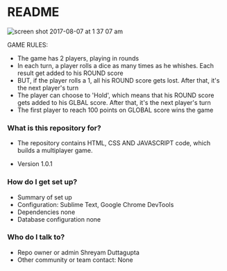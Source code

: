 # README #

![screen shot 2017-08-07 at 1 37 07 am](https://user-images.githubusercontent.com/26554257/29013421-049e63f2-7b11-11e7-9b72-8c5ec1fb5ca1.png)


GAME RULES:
- The game has 2 players, playing in rounds
- In each turn, a player rolls a dice as many times as he whishes. Each result get added to his ROUND score
- BUT, if the player rolls a 1, all his ROUND score gets lost. After that, it's the next player's turn
- The player can choose to 'Hold', which means that his ROUND score gets added to his GLBAL score. After that, it's the next player's turn
- The first player to reach 100 points on GLOBAL score wins the game


### What is this repository for? ###
* The repository contains HTML, CSS AND JAVASCRIPT code, which builds a multiplayer game. 

* Version 1.0.1

### How do I get set up? ###

* Summary of set up
* Configuration: Sublime Text, Google Chrome DevTools 
* Dependencies none
* Database configuration none

### Who do I talk to? ###

* Repo owner or admin Shreyam Duttagupta
* Other community or team contact: None
